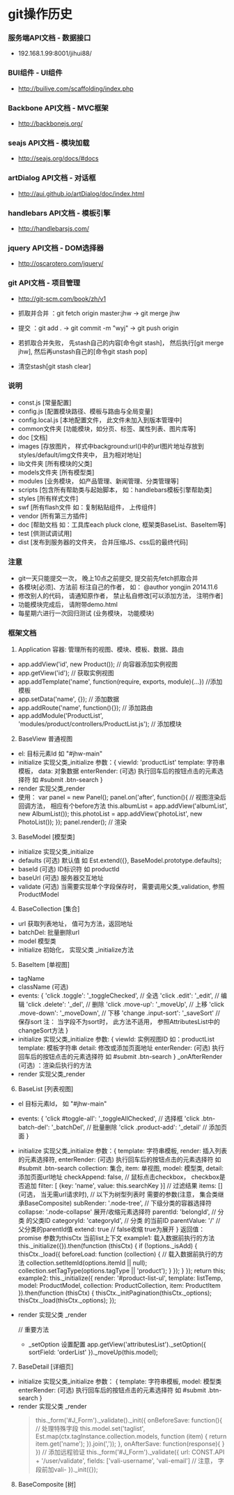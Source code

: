 git操作历史 
====

### 服务端API文档 - 数据接口
- 192.168.1.99:8001/jihui88/

### BUI组件 - UI组件
- http://builive.com/scaffolding/index.php

### Backbone API文档 - MVC框架
- http://backbonejs.org/

### seajs API文档 - 模块加载
- http://seajs.org/docs/#docs

### artDialog API文档 - 对话框
- http://aui.github.io/artDialog/doc/index.html

### handlebars API文档 - 模板引擎
- http://handlebarsjs.com/

### jquery API文档 - DOM选择器
- http://oscarotero.com/jquery/

### git API文档 - 项目管理
- http://git-scm.com/book/zh/v1
- 抓取并合并 ：git fetch origin master:jhw -> git merge jhw
- 提交 ：git add . -> git commit -m "wyj" -> git push origin

- 若抓取合并失败， 先stash自己的内容[命令git stash]， 然后执行[git merge jhw], 然后再unstash自己的[命令git stash pop]
- 清空stash[git stash clear]

### 说明
- const.js [常量配置]
- config.js [配置模块路径、模板与路由与全局变量]
- config.local.js [本地配置文件， 此文件未加入到版本管理中]
- common文件夹 [功能模块，如分页、标签、属性列表、图片库等]
- doc [文档]
- images [存放图片， 样式中background:url()中的url图片地址存放到styles/default/img文件夹中， 且为相对地址]
- lib文件夹 [所有模块的父类]
- models文件夹 [所有模型类]
- modules [业务模块， 如产品管理、新闻管理、分类管理等]
- scripts [包含所有帮助类与起始脚本， 如：handlebars模板引擎帮助类]
- styles [所有样式文件]
- swf [所有flash文件 如：复制粘贴组件， 上传组件]
- vendor [所有第三方插件]
- doc [帮助文档 如：工具库each pluck clone, 框架类BaseList、BaseItem等]
- test [供测试调试用]
- dist [发布到服务器的文件夹， 合并压缩JS、css后的最终代码]

### 注意
- git一天只能提交一次， 晚上10点之前提交, 提交前先fetch抓取合并
- 各模块[必须]、方法前 标注自己的作者， 如： @author yongjin 2014.11.6
- 修改别人的代码， 请通知原作者， 禁止私自修改[可以添加方法， 注明作者]
- 功能模块完成后， 请附带demo.html
- 每星期六进行一次回归测试 (业务模块， 功能模块)

### 框架文档
1) Application 容器: 管理所有的视图、模块、模板、数据、路由
 - app.addView('id', new Product()); // 向容器添加实例视图
 - app.getView('id'); // 获取实例视图
 - app.addTemplate('name', function(require, exports, module){...}) //添加模板
 - app.setData('name', {}); // 添加数据
 - app.addRoute('name', function(){}); // 添加路由
 - app.addModule('ProductList', 'modules/product/controllers/ProductList.js'); // 添加模块
 
2) BaseView 普通视图
 - el: 目标元素Id 如 "#jhw-main"
 - initialize 实现父类_initialize
   参数：{
        viewId: 'productList'
        template: 字符串模板，
        data: 对象数据
        enterRender: (可选) 执行回车后的按钮点击的元素选择符 如 #submit .btn-search
   }
 - render 实现父类_render
 - 使用：
    var panel = new Panel();
          panel.on('after', function(){ // 视图渲染后回调方法， 相应有个before方法
            this.albumList = app.addView('albumList', new AlbumList());
            this.photoList = app.addView('photoList', new PhotoList());
          });
          panel.render(); // 渲染

3) BaseModel [模型类]
 - initialize 实现父类_initialize
 - defaults (可选) 默认值  如 Est.extend({}, BaseModel.prototype.defaults);
 - baseId (可选) ID标识符 如 productId
 - baseUrl (可选) 服务器交互地址
 - validate (可选) 当需要实现单个字段保存时， 需要调用父类_validation, 参照ProductModel

4) BaseCollection [集合]
 - url 获取列表地址， 值可为方法，返回地址
 - batchDel: 批量删除url
 - model 模型类
 - initialize 初始化， 实现父类 _initialize方法

5) BaseItem [单视图]
 - tagName 
 - className (可选)
 - events: {
     'click .toggle': '_toggleChecked', // 全选
     'click .edit': '_edit', // 编辑
     'click .delete': '_del', // 删除
     'click .move-up': '_moveUp', // 上移
     'click .move-down': '_moveDown', // 下移
     'change .input-sort': '_saveSort' // 保存sort 注： 当字段不为sort时， 此方法不适用， 参照AttributesList中的changeSort方法
    }
 - initialize 实现父类_initialize 
   参数: {
        viewId: 实例视图ID  如：productList
        template: 模板字符串
        detail: 修改或添加页面地址
        enterRender: (可选) 执行回车后的按钮点击的元素选择符 如 #submit .btn-search
   } 
    _onAfterRender (可选) ：渲染后执行的方法
 - render 实现父类_render

 
6) BaseList [列表视图]
 - el 目标元素Id， 如 "#jhw-main"
 - events: {
     'click #toggle-all': '_toggleAllChecked', // 选择框
     'click .btn-batch-del': '_batchDel', // 批量删除
     'click .product-add': '_detail' // 添加页面
   }
 - initialize 实现父类_initialize 
   参数：{
        template: 字符串模板, 
        render: 插入列表的元素选择符, 
        enterRender: (可选) 执行回车后的按钮点击的元素选择符 如 #submit .btn-search
        collection: 集合, 
        item: 单视图, 
        model: 模型类, 
        detail: 添加页面url地址
        checkAppend: false, // 鼠标点击checkbox， checkbox是否追加
        filter: [ {key: 'name', value: this.searchKey }] // 过滤结果
        items: [](可选， 当无需url请求时),
        // 以下为树型列表时 需要的参数(注意， 集合类继承BaseComposite)
        subRender: '.node-tree', // 下级分类的容器选择符
        collapse: '.node-collapse' 展开/收缩元素选择符
        parentId: 'belongId', // 分类 的父类ID
        categoryId: 'categoryId', // 分类 的当前ID
        parentValue: '/' // 父分类的parentId值
        extend: true // false收缩 true为展开
   }
   返回值：promise 参数为thisCtx 当前list上下文
   example1: 载入数据前执行的方法
        this._initialize({}).then(function (thisCtx) {
              if (!options._isAdd) {
                thisCtx._load({
                  beforeLoad: function (collection) { // 载入数据前执行的方法
                    collection.setItemId(options.itemId || null);
                    collection.setTagType(options.tagType || 'product');
                  }
                });
              }
            });
        return this;
   example2:
        this._initialize({
             render: '#product-list-ul',
             template: listTemp,
             model: ProductModel,
             collection: ProductCollection,
             item: ProductItem
           }).then(function (thisCtx) {
             thisCtx._initPagination(thisCtx._options);
             thisCtx._load(thisCtx._options);
           });
 - render 实现父类 _render

   
   // 重要方法
   - _setOption 设置配置
     app.getView('attributesList')._setOption({
             sortField: 'orderList'
           })._moveUp(this.model);
 
7) BaseDetail [详细页]
 - initialize 实现父类_initialize 参数：
    {
        template: 字符串模板, 
        model: 模型类
        enterRender: (可选) 执行回车后的按钮点击的元素选择符 如 #submit .btn-search
    }
 - render 实现父类 _render 
   > this._form('#J_Form')._validate()._init({
        onBeforeSave: function(){
            // 处理特殊字段
            this.model.set('taglist', Est.map(ctx.tagInstance.collection.models, function (item) {
                 return item.get('name');
            }).join(','));
        },
        onAfterSave: function(response){
        }
    })
    // 添加远程验证
    this._form('#J_Form')._validate({
        url: CONST.API + '/user/validate',
        fields: ['vali-username', 'vali-email'] // 注意， 字段前加vali-
    })._init({});
    
8) BaseComposite [树]


